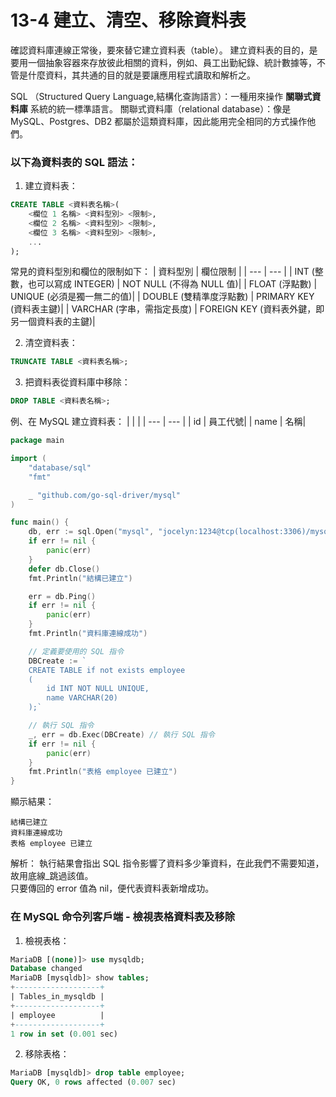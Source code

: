 # 13-4 建立、清空、移除資料表
確認資料庫連線正常後，要來替它建立資料表（table）。
建立資料表的目的，是要用一個抽象容器來存放彼此相關的資料，例如、員工出勤紀錄、統計數據等，不管是什麼資料，其共通的目的就是要讓應用程式讀取和解析之。  

SQL （Structured Query Language,結構化查詢語言）：一種用來操作 **關聯式資料庫** 系統的統一標準語言。
關聯式資料庫（relational database）：像是 MySQL、Postgres、DB2 都屬於這類資料庫，因此能用完全相同的方式操作他們。  

### 以下為資料表的 SQL 語法：
1. 建立資料表：
```sql
CREATE TABLE <資料表名稱>(
    <欄位 1 名稱> <資料型別> <限制>,
    <欄位 2 名稱> <資料型別> <限制>,
    <欄位 3 名稱> <資料型別> <限制>,
    ...
);
```
常見的資料型別和欄位的限制如下：
| 資料型別  | 欄位限制 |
| --- | --- |
|  INT (整數，也可以寫成 INTEGER) | NOT NULL (不得為 NULL 值)|
|  FLOAT (浮點數) | UNIQUE (必須是獨一無二的值)|
|  DOUBLE (雙精準度浮點數) | PRIMARY KEY (資料表主鍵)|
|  VARCHAR (字串，需指定長度) | FOREIGN KEY (資料表外鍵，即另一個資料表的主鍵)|

2. 清空資料表：
```sql
TRUNCATE TABLE <資料表名稱>;
```
3. 把資料表從資料庫中移除：
```sql
DROP TABLE <資料表名稱>;
```

例、在 MySQL 建立資料表：
| | |
| --- | --- |
| id | 員工代號|
| name | 名稱|
```go
package main

import (
	"database/sql"
	"fmt"

	_ "github.com/go-sql-driver/mysql"
)

func main() {
	db, err := sql.Open("mysql", "jocelyn:1234@tcp(localhost:3306)/mysqldb?charset=utf8")
	if err != nil {
		panic(err)
	}
	defer db.Close()
	fmt.Println("結構已建立")

	err = db.Ping()
	if err != nil {
		panic(err)
	}
	fmt.Println("資料庫連線成功")

    // 定義要使用的 SQL 指令
	DBCreate := `
	CREATE TABLE if not exists employee 
	(
		id INT NOT NULL UNIQUE,
		name VARCHAR(20)
	);`

    // 執行 SQL 指令
	_, err = db.Exec(DBCreate) // 執行 SQL 指令
	if err != nil {
		panic(err)
	}
	fmt.Println("表格 employee 已建立")
}
```
顯示結果：
```
結構已建立
資料庫連線成功
表格 employee 已建立
```
解析：
執行結果會指出 SQL 指令影響了資料多少筆資料，在此我們不需要知道，故用底線_跳過該值。  
只要傳回的 error 值為 nil，便代表資料表新增成功。  


### 在 MySQL 命令列客戶端 - 檢視表格資料表及移除
1. 檢視表格：
```sql
MariaDB [(none)]> use mysqldb;  
Database changed
MariaDB [mysqldb]> show tables;
+-------------------+
| Tables_in_mysqldb |
+-------------------+
| employee          |
+-------------------+
1 row in set (0.001 sec)
```

2. 移除表格：
```sql
MariaDB [mysqldb]> drop table employee;
Query OK, 0 rows affected (0.007 sec)
```
